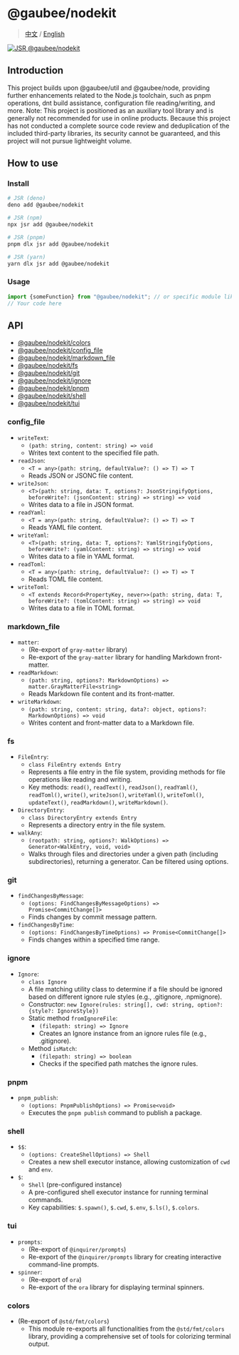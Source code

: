# @gaubee/nodekit

> [中文](./README-zh.md) / [English](./README.md)

[![JSR @gaubee/nodekit](https://jsr.io/badges/@gaubee/nodekit)](https://jsr.io/@gaubee/nodekit)

## Introduction

This project builds upon @gaubee/util and @gaubee/node, providing further enhancements related to the Node.js toolchain, such as pnpm operations, dnt build assistance, configuration file reading/writing, and more.
Note: This project is positioned as an auxiliary tool library and is generally not recommended for use in online products.
Because this project has not conducted a complete source code review and deduplication of the included third-party libraries, its security cannot be guaranteed, and this project will not pursue lightweight volume.

## How to use

### Install

```bash
# JSR (deno)
deno add @gaubee/nodekit

# JSR (npm)
npx jsr add @gaubee/nodekit

# JSR (pnpm)
pnpm dlx jsr add @gaubee/nodekit

# JSR (yarn)
yarn dlx jsr add @gaubee/nodekit
```

### Usage

```typescript
import {someFunction} from "@gaubee/nodekit"; // or specific module like "@gaubee/nodekit/fs"
// Your code here
```

## API

- [@gaubee/nodekit/colors](#colors)
- [@gaubee/nodekit/config_file](#config_file)
- [@gaubee/nodekit/markdown_file](#markdown_file)
- [@gaubee/nodekit/fs](#fs)
- [@gaubee/nodekit/git](#git)
- [@gaubee/nodekit/ignore](#ignore)
- [@gaubee/nodekit/pnpm](#pnpm)
- [@gaubee/nodekit/shell](#shell)
- [@gaubee/nodekit/tui](#tui)

### config_file

- `writeText`:
  - `(path: string, content: string) => void`
  - Writes text content to the specified file path.
- `readJson`:
  - `<T = any>(path: string, defaultValue?: () => T) => T`
  - Reads JSON or JSONC file content.
- `writeJson`:
  - `<T>(path: string, data: T, options?: JsonStringifyOptions, beforeWrite?: (jsonContent: string) => string) => void`
  - Writes data to a file in JSON format.
- `readYaml`:
  - `<T = any>(path: string, defaultValue?: () => T) => T`
  - Reads YAML file content.
- `writeYaml`:
  - `<T>(path: string, data: T, options?: YamlStringifyOptions, beforeWrite?: (yamlContent: string) => string) => void`
  - Writes data to a file in YAML format.
- `readToml`:
  - `<T = any>(path: string, defaultValue?: () => T) => T`
  - Reads TOML file content.
- `writeToml`:
  - `<T extends Record<PropertyKey, never>>(path: string, data: T, beforeWrite?: (tomlContent: string) => string) => void`
  - Writes data to a file in TOML format.

### markdown_file

- `matter`:
  - (Re-export of `gray-matter` library)
  - Re-export of the `gray-matter` library for handling Markdown front-matter.
- `readMarkdown`:
  - `(path: string, options?: MarkdownOptions) => matter.GrayMatterFile<string>`
  - Reads Markdown file content and its front-matter.
- `writeMarkdown`:
  - `(path: string, content: string, data?: object, options?: MarkdownOptions) => void`
  - Writes content and front-matter data to a Markdown file.

### fs

- `FileEntry`:
  - `class FileEntry extends Entry`
  - Represents a file entry in the file system, providing methods for file operations like reading and writing.
  - Key methods: `read()`, `readText()`, `readJson()`, `readYaml()`, `readToml()`, `write()`, `writeJson()`, `writeYaml()`, `writeToml()`, `updateText()`, `readMarkdown()`, `writeMarkdown()`.
- `DirectoryEntry`:
  - `class DirectoryEntry extends Entry`
  - Represents a directory entry in the file system.
- `walkAny`:
  - `(rootpath: string, options?: WalkOptions) => Generator<WalkEntry, void, void>`
  - Walks through files and directories under a given path (including subdirectories), returning a generator. Can be filtered using options.

### git

- `findChangesByMessage`:
  - `(options: FindChangesByMessageOptions) => Promise<CommitChange[]>`
  - Finds changes by commit message pattern.
- `findChangesByTime`:
  - `(options: FindChangesByTimeOptions) => Promise<CommitChange[]>`
  - Finds changes within a specified time range.

### ignore

- `Ignore`:
  - `class Ignore`
  - A file matching utility class to determine if a file should be ignored based on different ignore rule styles (e.g., .gitignore, .npmignore).
  - Constructor: `new Ignore(rules: string[], cwd: string, option?: {style?: IgnoreStyle})`
  - Static method `fromIgnoreFile`:
    - `(filepath: string) => Ignore`
    - Creates an Ignore instance from an ignore rules file (e.g., .gitignore).
  - Method `isMatch`:
    - `(filepath: string) => boolean`
    - Checks if the specified path matches the ignore rules.

### pnpm

- `pnpm_publish`:
  - `(options: PnpmPublishOptions) => Promise<void>`
  - Executes the `pnpm publish` command to publish a package.

### shell

- `$$`:
  - `(options: CreateShellOptions) => Shell`
  - Creates a new shell executor instance, allowing customization of `cwd` and `env`.
- `$`:
  - `Shell` (pre-configured instance)
  - A pre-configured shell executor instance for running terminal commands.
  - Key capabilities: `$.spawn()`, `$.cwd`, `$.env`, `$.ls()`, `$.colors`.

### tui

- `prompts`:
  - (Re-export of `@inquirer/prompts`)
  - Re-export of the `@inquirer/prompts` library for creating interactive command-line prompts.
- `spinner`:
  - (Re-export of `ora`)
  - Re-export of the `ora` library for displaying terminal spinners.

### colors

- (Re-export of `@std/fmt/colors`)
  - This module re-exports all functionalities from the `@std/fmt/colors` library, providing a comprehensive set of tools for colorizing terminal output.